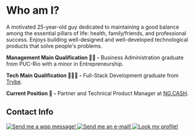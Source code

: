 
# Who am I?

A motivated 25-year-old guy dedicated to maintaining a good balance among the essential pillars of life: health, family/friends, and professional success. Enjoys building well-designed and well-developed technological products that solve people's problems.

**Management Main Qualification 👨‍💼 -** Business Administration graduate from PUC-Rio with a minor in Entrepreneurship.

**Tech Main Qualification 👨🏻‍💻 -** Full-Stack Development graduate from [Trybe](https://www.betrybe.com/).

**Current Position 💼 -** Partner and Technical Product Manager at [NG.CASH](https://ng.cash/landing).

## Contact Info
<div align="left">
	<a href="https://wa.me/5521972574272" target="_blank">
		<img src="https://img.icons8.com/color/35/000000/whatsapp--v1.png" title="Send me a wpp message!" />
	</a>
	<a href="mailto:jf.pelliccione@gmail.com" target="_blank">
		<img src="https://img.icons8.com/fluency/35/000000/gmail-new.png" title="Send me an e-mail!"/>
	</a>
	<a href="https://www.linkedin.com/in/joaofelipelliccione/" target="_blank">
		<img src="https://img.icons8.com/color/35/000000/linkedin.png" title="Look my profile!"/>
	</a>
</div>
